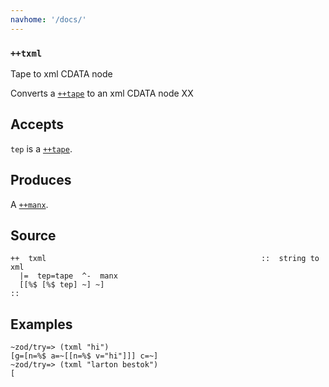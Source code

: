 ```yaml
---
navhome: '/docs/'
---
```


### `++txml`

Tape to xml CDATA node

Converts a [`++tape`]() to an xml CDATA node XX

## Accepts

`tep` is a [`++tape`]().

## Produces

A [`++manx`]().

## Source

    ++  txml                                                ::  string to xml
      |=  tep=tape  ^-  manx
      [[%$ [%$ tep] ~] ~]
    ::

## Examples

    ~zod/try=> (txml "hi")
    [g=[n=%$ a=~[[n=%$ v="hi"]]] c=~]
    ~zod/try=> (txml "larton bestok")
    [
